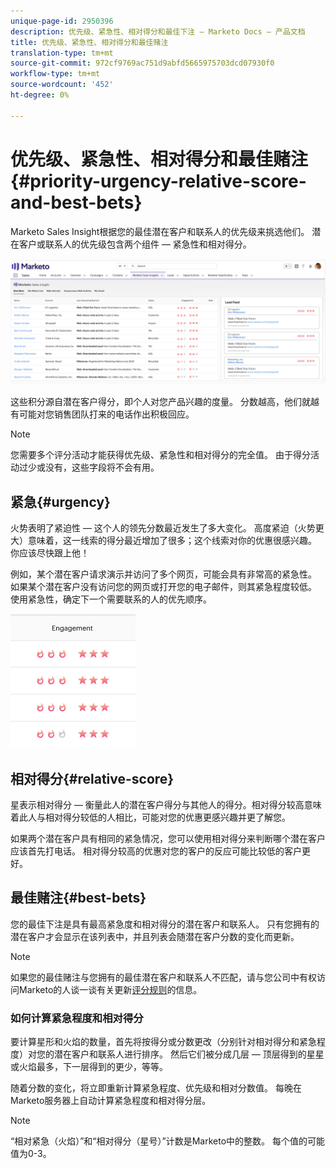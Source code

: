 ```yaml
---
unique-page-id: 2950396
description: 优先级、紧急性、相对得分和最佳下注 — Marketo Docs — 产品文档
title: 优先级、紧急性、相对得分和最佳赌注
translation-type: tm+mt
source-git-commit: 972cf9769ac751d9abfd5665975703dcd07930f0
workflow-type: tm+mt
source-wordcount: '452'
ht-degree: 0%

---
```



# 优先级、紧急性、相对得分和最佳赌注{#priority-urgency-relative-score-and-best-bets}

Marketo Sales Insight根据您的最佳潜在客户和联系人的优先级来挑选他们。 潜在客户或联系人的优先级包含两个组件 — 紧急性和相对得分。

![](assets/one.png)

这些积分源自潜在客户得分，即个人对您产品兴趣的度量。 分数越高，他们就越有可能对您销售团队打来的电话作出积极回应。

>[!NOTE]
>
>您需要多个评分活动才能获得优先级、紧急性和相对得分的完全值。  由于得分活动过少或没有，这些字段将不会有用。

## 紧急{#urgency}

火势表明了紧迫性 — 这个人的领先分数最近发生了多大变化。 高度紧迫（火势更大）意味着，这一线索的得分最近增加了很多；这个线索对你的优惠很感兴趣。 你应该尽快跟上他！

例如，某个潜在客户请求演示并访问了多个网页，可能会具有非常高的紧急性。 如果某个潜在客户没有访问您的网页或打开您的电子邮件，则其紧急程度较低。 使用紧急性，确定下一个需要联系的人的优先顺序。

![](assets/two.png)

## 相对得分{#relative-score}

星表示相对得分 — 衡量此人的潜在客户得分与其他人的得分。相对得分较高意味着此人与相对得分较低的人相比，可能对您的优惠更感兴趣并更了解您。

如果两个潜在客户具有相同的紧急情况，您可以使用相对得分来判断哪个潜在客户应该首先打电话。 相对得分较高的优惠对您的客户的反应可能比较低的客户更好。

## 最佳赌注{#best-bets}

您的最佳下注是具有最高紧急度和相对得分的潜在客户和联系人。 只有您拥有的潜在客户才会显示在该列表中，并且列表会随潜在客户分数的变化而更新。

>[!NOTE]
>
>如果您的最佳赌注与您拥有的最佳潜在客户和联系人不匹配，请与您公司中有权访问Marketo的人谈一谈有关更新[评分规则](/help/marketo/getting-started/quick-wins/simple-scoring.md)的信息。

### 如何计算紧急程度和相对得分

要计算星形和火焰的数量，首先将按得分或分数更改（分别针对相对得分和紧急程度）对您的潜在客户和联系人进行排序。 然后它们被分成几层 — 顶层得到的星星或火焰最多，下一层得到的更少，等等。

随着分数的变化，将立即重新计算紧急程度、优先级和相对分数值。 每晚在Marketo服务器上自动计算紧急程度和相对得分层。

>[!NOTE]
>
>“相对紧急（火焰）”和“相对得分（星号）”计数是Marketo中的整数。 每个值的可能值为0-3。
